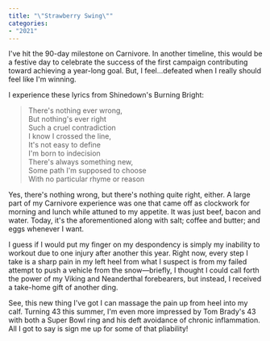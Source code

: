 ```yaml
---
title: "\"Strawberry Swing\""
categories:
- "2021"
---
```


I've hit the 90-day milestone on Carnivore. In another timeline, this would be a festive day to celebrate the success of the first campaign contributing toward achieving a year-long goal. But, I feel...defeated when I really should feel like I'm winning.

I experience these lyrics from Shinedown's Burning Bright:

> There's nothing ever wrong,    
> But nothing's ever right    
> Such a cruel contradiction    
> I know I crossed the line,     
> It's not easy to define    
> I'm born to indecision    
> There's always something new,    
> Some path I'm supposed to choose    
> With no particular rhyme or reason    

Yes, there's nothing wrong, but there's nothing quite right, either. A large part of my Carnivore experience was one that came off as clockwork for morning and lunch while attuned to my appetite. It was just beef, bacon and water. Today, it's the aforementioned along with salt; coffee and butter; and eggs whenever I want.

I guess if I would put my finger on my despondency is simply my inability to workout due to one injury after another this year. Right now, every step I take is a sharp pain in my left heel from what I suspect is from my failed attempt to push a vehicle from the snow—briefly, I thought I could call forth the power of my Viking and Neanderthal forebearers, but instead, I received a take-home gift of another ding.

See, this new thing I've got I can massage the pain up from heel into my calf. Turning 43 this summer, I'm even more impressed by Tom Brady's 43 with both a Super Bowl ring and his deft avoidance of chronic inflammation. All I got to say is sign me up for some of that pliability!
